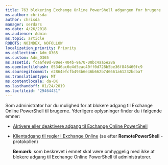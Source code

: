 ```yaml
---
title: 763 blokering Exchange Online PowerShell adgangen for brugere
ms.author: chrisda
author: chrisda
manager: serdars
ms.date: 4/26/2018
ms.audience: Admin
ms.topic: article
ROBOTS: NOINDEX, NOFOLLOW
localization_priority: Priority
ms.collection: Adm_O365
ms.custom: Adm_O365
ms.assetid: fcaafe9d-80ee-404b-9a70-00bc4aa5e28a
ms.openlocfilehash: 05346ac6e4d5eac40ff0d728b5be36f846460fc9
ms.sourcegitcommit: e2864efcfb493b6e46b662b746661a61232bdba7
ms.translationtype: MT
ms.contentlocale: da-DK
ms.lasthandoff: 01/24/2019
ms.locfileid: "29464431"
---
```

Som administrator har du mulighed for at blokere adgang til Exchange Online PowerShell til brugerne. Yderligere oplysninger finder du i følgende emner:
  
- [Aktivere eller deaktivere adgang til Exchange Online PowerShell](https://docs.microsoft.com/powershell/exchange/exchange-online/disable-access-to-exchange-online-powershell)
    
- [Klientadgang til regler i Exchange Online](https://technet.microsoft.com/library/mt842508.aspx) (se efter **RemotePowerShell** -protokollen) 
    
    **Bemærk**: som beskrevet i emnet skal være omhyggelig med ikke at blokere adgang til Exchange Online PowerShell til administratorer.
    

